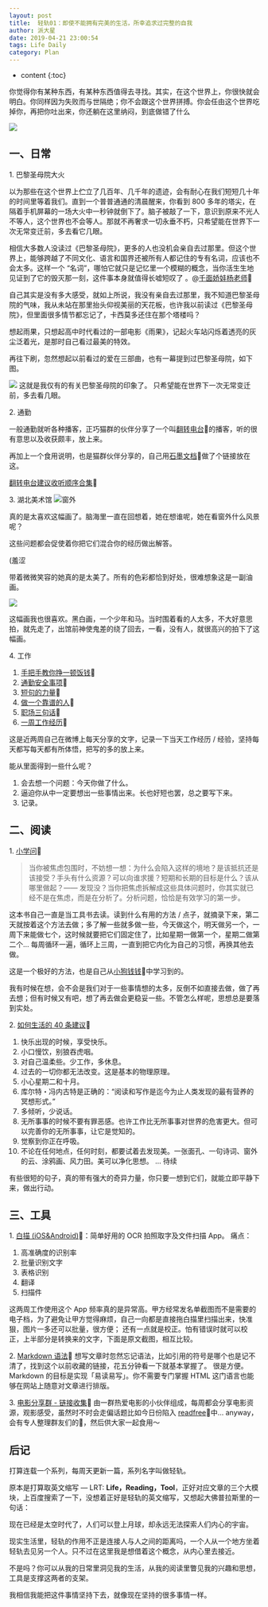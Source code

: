 ```yaml
---
layout: post 
title:  轻轨01：即使不能拥有完美的生活，所幸追求过完整的自我
author: 派大星
date: 2019-04-21 23:00:54
tags: Life Daily
category: Plan
---
```

* content
{:toc}

你觉得你有某种东西，有某种东西值得去寻找。其实，在这个世界上，你很快就会明白。你同样因为失败而与世隔绝；你不会跟这个世界拼搏。你会任由这个世界吃掉你，再把你吐出来，你还躺在这里纳闷，到底做错了什么







![](https://s2.ax1x.com/2019/04/22/EFvfKK.jpg)

## 一、日常

1\.  巴黎圣母院大火

以为那些在这个世界上伫立了几百年、几千年的遗迹，会有耐心在我们短短几十年的时间里等着我们。直到一个普普通通的清晨醒来，你看到 800 多年的塔尖，在隔着手机屏幕的一场大火中一秒钟就倒下了。脑子被敲了一下，意识到原来不光人不等人，这个世界也不会等人。那就不再奢求一切永垂不朽，只希望能在世界下一次无常变迁前，多去看它几眼。

相信大多数人没读过《巴黎圣母院》，更多的人也没机会亲自去过那里。但这个世界上，能够跨越了不同文化、语言和国界还被所有人都记住的专有名词，应该也不会太多。这样一个 “名词”，哪怕它就只是记忆里一个模糊的概念，当你活生生地见证到了它的毁灭那一刻，这件事本身就值得长嘘短叹了 。@[千面娇娃杨老师](https://weibo.com/u/6375760521?from=feed&loc=avatar)🔗

自己其实是没有多大感受，就如上所说，我没有亲自去过那里，我不知道巴黎圣母院的气味，我从未站在那里抬头仰视美丽的天花板，也许我以前读过《巴黎圣母院》，但里面很多情节都忘记了，卡西莫多还住在那个塔楼吗？

想起雨果，只想起高中时代看过的一部电影《雨果》，记起火车站闪烁着透亮的灰尘泛着光，是那时自己看过最美的特效。

再往下刷，忽然想起以前看过的爱在三部曲，也有一幕提到过巴黎圣母院，如下图。

![](https://s2.ax1x.com/2019/04/22/EFvRv6.jpg)
这就是我仅有的有关巴黎圣母院的印象了。
只希望能在世界下一次无常变迁前，多去看几眼。

2\. 通勤

一般通勤就听各种播客，正巧猫群的伙伴分享了一个叫[翻转电台](https://music.163.com/#/djradio?id=349379092)🔗的播客，听的很有意思以及收获颇丰，放上来。

再加上一个食用说明，也是猫群伙伴分享的，自己用[石墨文档](https://shimo.im)🔗做了个链接放在这。

[翻转电台建议收听顺序合集](https://shimo.im/docs/YzztzpWuaE0QJZod/)🔗

3\.  湖北美术馆
![窗外](https://s2.ax1x.com/2019/04/22/EFv2gx.jpg)

真的是太喜欢这幅画了。脑海里一直在回想着，她在想谁呢，她在看窗外什么风景呢？

这些问题都会促使着你把它们混合你的经历做出解答。

(羞涩

带着微微笑容的她真的是太美了。所有的色彩都恰到好处，很难想象这是一副油画。

![](https://s2.ax1x.com/2019/04/22/EFvg81.jpg)

这幅画我也很喜欢。黑白画，一个少年和马。当时围着看的人太多，不大好意思拍，就先走了，出馆前神使鬼差的绕了回去，一看，没有人，就很高兴的拍下了这幅画。

4\. 工作
   1.  [手把手教你挣一顿饭钱](https://m.weibo.cn/5555370725/4363247925069938)🔗
   2.  [通勤安全事项](https://m.weibo.cn/5555370725/4362170999009733)🔗
   3.  [短句的力量](https://m.weibo.cn/5555370725/4361484563756488)🔗
   4.  [做一个靠谱的人](https://m.weibo.cn/5555370725/4361118568677158)🔗
   5.  [职场三句话](https://m.weibo.cn/5555370725/4359993031333388)🔗
   6.  [一周工作经历](https://m.weibo.cn/5555370725/4359650755889325)🔗

这是近两周自己在微博上每天分享的文字，记录一下当天工作经历 / 经验，坚持每天都写每天都有所体悟，把写的多的放上来。

能从里面得到一些什么呢？

   1.  会去想一个问题：今天你做了什么。
   2.  逼迫你从中一定要想出一些事情出来。长也好短也罢，总之要写下来。
   3.  记录。

## 二、阅读

1\. [小学问](https://m.weibo.cn/5555370725/4357867002265664)🔗
> 当你被焦虑包围时，不妨想一想：为什么会陷入这样的境地？是该抵抗还是该接受？手头有什么资源？可以向谁求援？短期和长期的目标是什么？该从哪里做起？—— 发现没？当你把焦虑拆解成这些具体问题时，你其实就已经不是在焦虑，而是在分析了。分析问题，恰恰是有效学习的第一步。

这本书自己一直是当工具书去读。读到什么有用的方法 / 点子，就摘录下来，第二天就按着这个方法去做；多了解一些就多做一些，今天做这个，明天做另一个，一周下来能做七个，这时候就要把它们固定住了，比如星期一做第一个，星期二做第二个… 每周循环一遍，循环上三周，一直到把它内化为自己的习惯，再换其他去做。

这是一个极好的方法，也是自己从[小狗钱钱](https://weibo.com/5555370725/HjRxM931R?filter=hot&root_comment_id=0)🔗中学习到的。

我有时候在想，会不会是我们对于一些事情想的太多，反倒不如直接去做，做了再去想；但有时候又有吧，想了再去做会更稳妥一些。不管怎么样呢，思想总是要落到实处。

2\. [如何生活的 40 条建议](https://m.weibo.cn/2095446005/4204045985783014)🔗
   1.  快乐出现的时候，享受快乐。
   2. 小口慢饮，别狼吞虎咽。
   3. 对自己温柔些。少工作，多休息。
   4. 过去的一切你都无法改变。这是基本的物理原理。
   5. 小心星期二和十月。
   6. 库尔特・冯内古特是正确的：“阅读和写作是迄今为止人类发现的最有营养的冥想形式。”
   7. 多倾听，少说话。
   8. 无所事事的时候不要有罪恶感。也许工作比无所事事对世界的危害更大。但可以完善你的无所事事，让它是觉知的。
   9. 觉察到你正在呼吸。
   10. 不论在任何地点，任何时刻，都要试着去发现美。一张面孔、一句诗词、窗外的云、涂鸦画、风力田。美可以净化思想。
   ... 待续

有些很短的句子，真的带有强大的奇异力量，你只要一想到它们，就能立即平静下来，做出行动。

## 三、工具

1\. [白描 (iOS&Android)](https://baimiao.uzero.cn)🔗：简单好用的 OCR 拍照取字及文件扫描 App。
痛点：
   1.  高准确度的识别率
   2.  批量识别文字
   3.  表格识别
   4.  翻译
   5.  扫描件

这两周工作使用这个 App 频率真的是异常高。甲方经常发名单截图而不是需要的电子档，为了避免让甲方觉得麻烦，自己一向都是直接拖白描里扫描出来，快准狠，图片一多还可以批量，很方便；
还有一点就是校正。怕有错误时就可以校正，上半部分是转换来的文字，下面是原文截图，相互比较。


2\. [Markdown 语法](https://markdown.cn)🔗
想写文章时忽然忘记语法，比如引用的符号是哪个也是记不清了，找到这个以前收藏的链接，花五分钟看一下就基本掌握了。
很是方便。
Markdown 的目标是实现「易读易写」。你不需要专门掌握 HTML 这门语言也能够在网站上随意对文章进行排版。

3\. [电影分享群 - 链接收集](https://mubu.com/doc/dFqgVzbGfw?from=timeline&isappinstalled=0)🔗
由一群热爱电影的小伙伴组成，每周都会分享电影资源，观影感受，虽然时不时会走偏话题比如今日份陷入 [readfree](https://readfree.me/)🔗中…
anyway，会有专人整理群友们的🔗，然后供大家一起食用～

## **后记**

打算连载一个系列，每周天更新一篇，系列名字叫做轻轨。

原本是打算取英文缩写 — LRT: **Life，Reading，Tool**，正好对应文章的三个大模块，上百度搜索了一下，没想着正好是轻轨的英文缩写，又想起大佛普拉斯里的一句话：

现在已经是太空时代了，人们可以登上月球，却永远无法探索人们内心的宇宙。

现实生活里，轻轨的作用不正是连接人与人之间的距离吗，一个人从一个地方坐着轻轨去见另一个人。只不过在这里我是想借着这个概念，从内心里去接近。

不是吗？你可以从我的日常里洞见我的生活，从我的阅读里瞥见我的兴趣和思想，工具是支撑这两者的支架。 

我相信我能把这件事情坚持下去，就像现在坚持的很多事情一样。